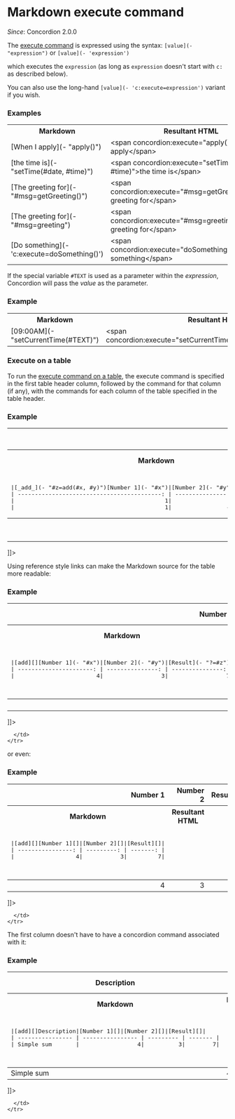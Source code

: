 # Markdown execute command
_Since_: Concordion 2.0.0

The [execute command](../../command/execute/Execute.html) is expressed using the syntax: `[value](- "expression")` or `[value](- 'expression')`

which executes the `expression` (as long as `expression` doesn't start with `c:` as described below). 

You can also use the long-hand `[value](- 'c:execute=expression')` variant if you wish. 

<div class="example">
  <h3>Examples</h3>
  <table concordion:execute="#html=translate(#md)">
    <tr>
      <th concordion:set="#md">Markdown</th>
      <th concordion:assert-equals="#html">Resultant HTML</th>
    </tr>
    <tr>
      <td>[When I apply](- "apply()")</td>
      <td>&lt;span concordion:execute="apply()"&gt;When I apply&lt;/span&gt;</td>
    </tr>
    <tr>
      <td>[the time is](- "setTime(#date, #time)")</td>
      <td>&lt;span concordion:execute="setTime(#date, #time)"&gt;the time is&lt;/span&gt;</td>
    </tr>
    <tr>
      <td>[The greeting for](- "#msg=getGreeting()")</td>
      <td>&lt;span concordion:execute="#msg=getGreeting()"&gt;The greeting for&lt;/span&gt;</td>
    </tr>
    <tr>
      <td>[The greeting for](- "#msg=greeting")</td>
      <td>&lt;span concordion:execute="#msg=greeting"&gt;The greeting for&lt;/span&gt;</td>
    </tr>
    <tr>
      <td>[Do something](- 'c:execute=doSomething()')</td>
      <td>&lt;span concordion:execute="doSomething()"&gt;Do something&lt;/span&gt;</td>
    </tr>
  </table>
</div>

If the special variable `#TEXT` is used as a parameter within the _expression_, Concordion will pass the _value_ as the parameter.

<div class="example">
  <h3>Example</h3>
  <table concordion:execute="#html=translate(#md)">
    <tr>
      <th concordion:set="#md">Markdown</th>
      <th concordion:assert-equals="#html">Resultant HTML</th>
    </tr>
    <tr>
      <td>[09:00AM](- "setCurrentTime(#TEXT)")</td>
      <td>&lt;span concordion:execute="setCurrentTime(#TEXT)"&gt;09:00AM&lt;/span&gt;</td>
    </tr>
  </table>
</div>

### Execute on a table
To run the [execute command on a table](http://concordion.org/Tutorial.html#executeTable), the execute command is specified in the first table header column, followed by the command for that column (if any), with the commands for each column of the table specified in the table header.

<div class="example">
  <h3>Example</h3>
  <table concordion:execute="#html=translate(#md)">
    <tr>
      <th concordion:set="#md">Markdown</th>
      <th concordion:assert-equals="#html">Resultant HTML</th>
    </tr>
    <tr>
      <td>
<pre>      
|[_add_](- "#z=add(#x, #y)")[Number 1](- "#x")|[Number 2](- "#y")|[Result](- "?=#z")|
| ------------------------------------------: | ---------------: | ---------------: |
|                                            1|                 0|                 1|
|                                            1|                -3|                -2|
</pre>
      </td>
      <td>
<![CDATA[<table concordion:execute="#z=add(#x, #y)">
  <thead>
    <tr>
      <th align="right" concordion:set="#x">Number 1</th>
      <th align="right" concordion:set="#y">Number 2</th>
      <th align="right" concordion:assert-equals="#z">Result</th>
    </tr>
  </thead>
  <tbody>
    <tr>
      <td align="right">1</td>
      <td align="right">0</td>
      <td align="right">1</td>
    </tr>
    <tr>
      <td align="right">1</td>
      <td align="right">-3</td>
      <td align="right">-2</td>
    </tr>
  </tbody>
</table>]]>     
      </td>
    </tr>
  </table>
</div>

Using reference style links can make the Markdown source for the table more readable:

<div class="example">
  <h3>Example</h3>
  <table concordion:execute="#html=translate(#md)">
    <tr>
      <th concordion:set="#md">Markdown</th>
      <th concordion:assert-equals="#html">Resultant HTML</th>
    </tr>
    <tr>
      <td>
<pre>      
|[add][][Number 1](- "#x")|[Number 2](- "#y")|[Result](- "?=#z")|
| ----------------------: | ---------------: | ---------------: |
|                        4|                 3|                 7|

[add]: - "#z=add(#x, #y)"
</pre>
      </td>
      <td>
<![CDATA[<table concordion:execute="#z=add(#x, #y)">
  <thead>
    <tr>
      <th align="right" concordion:set="#x">Number 1</th>
      <th align="right" concordion:set="#y">Number 2</th>
      <th align="right" concordion:assert-equals="#z">Result</th>
    </tr>
  </thead>
  <tbody>
    <tr>
      <td align="right">4</td>
      <td align="right">3</td>
      <td align="right">7</td>
    </tr>
  </tbody>
</table>]]>     
      </td>
    </tr>
  </table>
</div>

or even:

<div class="example">
  <h3>Example</h3>
  <table concordion:execute="#html=translate(#md)">
    <tr>
      <th concordion:set="#md">Markdown</th>
      <th concordion:assert-equals="#html">Resultant HTML</th>
    </tr>
    <tr>
      <td>
<pre>      
|[add][][Number 1][]|[Number 2][]|[Result][]|
| ----------------: | ---------: | -------: |
|                  4|           3|         7|

[Number 1]: - "#x"
[Number 2]: - "#y"
[add]:      - "#z=add(#x, #y)"
[Result]:   - "?=#z"
</pre>
      </td>
      <td>
<![CDATA[<table concordion:execute="#z=add(#x, #y)">
  <thead>
    <tr>
      <th align="right" concordion:set="#x">Number 1</th>
      <th align="right" concordion:set="#y">Number 2</th>
      <th align="right" concordion:assert-equals="#z">Result</th>
    </tr>
  </thead>
  <tbody>
    <tr>
      <td align="right">4</td>
      <td align="right">3</td>
      <td align="right">7</td>
    </tr>
  </tbody>
</table>]]>     
      </td>
    </tr>
  </table>
</div>

The first column doesn't have to have a concordion command associated with it:

<div class="example">
  <h3>Example</h3>
  <table concordion:execute="#html=translate(#md)">
    <tr>
      <th concordion:set="#md">Markdown</th>
      <th concordion:assert-equals="#html">Resultant HTML</th>
    </tr>
    <tr>
      <td>
<pre>      
|[add][]Description|[Number 1][]|[Number 2][]|[Result][]|
| ---------------- | ---------------- | --------- | ------- |
| Simple sum       |                 4|          3|        7|

[Number 1]: - "#x"
[Number 2]: - "#y"
[add]:      - "#z=add(#x, #y)"
[Result]:   - "?=#z"
</pre>
      </td>
      <td>
<![CDATA[<table concordion:execute="#z=add(#x, #y)">
  <thead>
    <tr>
      <th>Description</th>
      <th concordion:set="#x">Number 1</th>
      <th concordion:set="#y">Number 2</th>
      <th concordion:assert-equals="#z">Result</th>
    </tr>
  </thead>
  <tbody>
    <tr>
      <td>Simple sum </td>
      <td>4</td>
      <td>3</td>
      <td>7</td>
    </tr>
  </tbody>
</table>]]>     
      </td>
    </tr>
  </table>
</div>